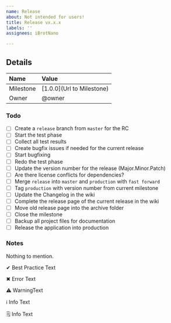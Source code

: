 ```yaml
---
name: Release
about: Not intended for users! 
title: Release vx.x.x
labels: ''
assignees: iBrotNano

---
```


## Details

| Name      | Value |
| :-------- | :---- |
| Milestone | [1.0.0](Url to Milestone) |
| Owner     | @owner |

### Todo

- [ ] Create a `release` branch from `master` for the RC
- [ ] Start the test phase
- [ ] Collect all test results
- [ ] Create bugfix issues if needed for the current release
- [ ] Start bugfixing
- [ ] Redo the test phase
- [ ] Update the version number for the release (Major.Minor.Patch)
- [ ] Are there license conflicts for dependencies?
- [ ] Merge `release`  into `master` and `production` with `fast forward`
- [ ] Tag `production` with version number from current milestone
- [ ] Update the Changelog in the wiki
- [ ] Complete the release page of the current release in the wiki
- [ ] Move old release page into the archive folder
- [ ] Close the milestone
- [ ] Backup all project files for documentation
- [ ] Release the application into production

### Notes

Nothing to mention.



✔ Best Practice
Text

✖ Error
Text

⚠ WarningText

ℹ Info
Text

🗒 Info
Text